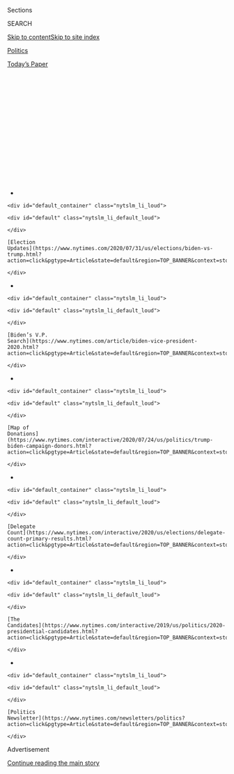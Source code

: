 <div id="app">

<div>

<div>

<div>

<div class="NYTAppHideMasthead css-1q2w90k e1suatyy0">

<div class="section css-ui9rw0 e1suatyy2">

<div class="css-eph4ug er09x8g0">

<div class="css-6n7j50">

</div>

<span class="css-1dv1kvn">Sections</span>

<div class="css-10488qs">

<span class="css-1dv1kvn">SEARCH</span>

</div>

[Skip to content](#site-content)[Skip to site
index](#site-index)

</div>

<div id="masthead-section-label" class="css-1wr3we4 eaxe0e00">

[Politics](https://www.nytimes.com/section/politics)

</div>

<div class="css-10698na e1huz5gh0">

</div>

</div>

<div id="masthead-bar-one" class="section hasLinks css-15hmgas e1csuq9d3">

<div class="css-uqyvli e1csuq9d0">

</div>

<div class="css-1uqjmks e1csuq9d1">

</div>

<div class="css-9e9ivx">

[](https://myaccount.nytimes.com/auth/login?response_type=cookie&client_id=vi)

</div>

<div class="css-1bvtpon e1csuq9d2">

[Today’s
Paper](https://www.nytimes.com/section/todayspaper)

</div>

</div>

</div>

</div>

<div data-aria-hidden="false">

<div id="site-content" data-role="main">

<div>

<div class="css-1aor85t" style="opacity:0.000000001;z-index:-1;visibility:hidden">

<div class="css-1hqnpie">

<div class="css-epjblv">

<span class="css-17xtcya">[Politics](/section/politics)</span><span class="css-x15j1o">|</span><span class="css-fwqvlz">Bernie
Sanders Has No Realistic Chance to Win. Some Democrats Say, ‘It’s
Over.’</span>

</div>

<div class="css-k008qs">

<div class="css-1iwv8en">

<span class="css-18z7m18"></span>

<div>

</div>

</div>

<span class="css-1n6z4y">https://nyti.ms/2wh37Of</span>

<div class="css-1705lsu">

<div class="css-4xjgmj">

<div class="css-4skfbu" data-role="toolbar" data-aria-label="Social Media Share buttons, Save button, and Comments Panel with current comment count" data-testid="share-tools">

  - 
  - 
  - 
  - 
    
    <div class="css-6n7j50">
    
    </div>

  - 
  - 

</div>

</div>

</div>

</div>

</div>

</div>

<div id="NYT_TOP_BANNER_REGION" class="css-13pd83m">

<div>

<div id="styln-elections-notifications-menu" class="section interactive-content interactive-size-medium css-1edisqu">

<div class="css-17ih8de interactive-body">

<div class="nytslm_innerContainer" data-aria-live="polite">

<div class="nytslm_title">

</div>

  - 
    
    <div id="default_container" class="nytslm_li_loud">
    
    <div id="default" class="nytslm_li_default_loud">
    
    </div>
    
    [Election
    Updates](https://www.nytimes.com/2020/07/31/us/elections/biden-vs-trump.html?action=click&pgtype=Article&state=default&region=TOP_BANNER&context=storylines_menu)
    
    </div>

  - 
    
    <div id="default_container" class="nytslm_li_loud">
    
    <div id="default" class="nytslm_li_default_loud">
    
    </div>
    
    [Biden’s V.P.
    Search](https://www.nytimes.com/article/biden-vice-president-2020.html?action=click&pgtype=Article&state=default&region=TOP_BANNER&context=storylines_menu)
    
    </div>

  - 
    
    <div id="default_container" class="nytslm_li_loud">
    
    <div id="default" class="nytslm_li_default_loud">
    
    </div>
    
    [Map of
    Donations](https://www.nytimes.com/interactive/2020/07/24/us/politics/trump-biden-campaign-donors.html?action=click&pgtype=Article&state=default&region=TOP_BANNER&context=storylines_menu)
    
    </div>

  - 
    
    <div id="default_container" class="nytslm_li_loud">
    
    <div id="default" class="nytslm_li_default_loud">
    
    </div>
    
    [Delegate
    Count](https://www.nytimes.com/interactive/2020/us/elections/delegate-count-primary-results.html?action=click&pgtype=Article&state=default&region=TOP_BANNER&context=storylines_menu)
    
    </div>

  - 
    
    <div id="default_container" class="nytslm_li_loud">
    
    <div id="default" class="nytslm_li_default_loud">
    
    </div>
    
    [The
    Candidates](https://www.nytimes.com/interactive/2019/us/politics/2020-presidential-candidates.html?action=click&pgtype=Article&state=default&region=TOP_BANNER&context=storylines_menu)
    
    </div>

  - 
    
    <div id="default_container" class="nytslm_li_loud">
    
    <div id="default" class="nytslm_li_default_loud">
    
    </div>
    
    [Politics
    Newsletter](https://www.nytimes.com/newsletters/politics?action=click&pgtype=Article&state=default&region=TOP_BANNER&context=storylines_menu)
    
    </div>

</div>

</div>

</div>

</div>

</div>

<div id="top-wrapper" class="css-1sy8kpn">

<div id="top-slug" class="css-l9onyx">

Advertisement

</div>

[Continue reading the main
story](#after-top)

<div class="ad top-wrapper" style="text-align:center;height:100%;display:block;min-height:250px">

<div id="top" class="place-ad" data-position="top" data-size-key="top">

</div>

</div>

<div id="after-top">

</div>

</div>

<div>

<div id="sponsor-wrapper" class="css-1hyfx7x">

<div id="sponsor-slug" class="css-19vbshk">

Supported by

</div>

[Continue reading the main
story](#after-sponsor)

<div id="sponsor" class="ad sponsor-wrapper" style="text-align:center;height:100%;display:block">

</div>

<div id="after-sponsor">

</div>

</div>

<div class="css-186x18t">

</div>

<div class="css-1vkm6nb ehdk2mb0">

# Bernie Sanders Has No Realistic Chance to Win. Some Democrats Say, ‘It’s Over.’

</div>

With an increasingly narrow path to the nomination, Mr. Sanders and his
advisers were weighing his options amid a national health crisis.

<div class="css-79elbk" data-testid="photoviewer-wrapper">

<div class="css-z3e15g" data-testid="photoviewer-wrapper-hidden">

</div>

<div class="css-1a48zt4 ehw59r15" data-testid="photoviewer-children">

![<span class="css-16f3y1r e13ogyst0" data-aria-hidden="true">Senator
Bernie Sanders at the Capitol on Wednesday. He lost primaries in
Florida, Illinois and Arizona to former Vice President Joseph R. Biden
Jr. on
Tuesday.</span><span class="css-cnj6d5 e1z0qqy90" itemprop="copyrightHolder"><span class="css-1ly73wi e1tej78p0">Credit...</span><span><span>Erin
Schaff/The New York
Times</span></span></span>](https://static01.nyt.com/images/2020/03/18/us/politics/18sanders-primaries-1/merlin_170698689_757922a5-9df5-405e-93d4-be0dc93b02c5-articleLarge.jpg?quality=75&auto=webp&disable=upscale)

</div>

</div>

<div class="css-18e8msd">

<div class="css-vp77d3 epjyd6m0">

<div class="css-1baulvz">

By [<span class="css-1baulvz" itemprop="name">Sydney
Ember</span>](https://www.nytimes.com/by/sydney-ember),
[<span class="css-1baulvz" itemprop="name">Reid J.
Epstein</span>](https://www.nytimes.com/by/reid-j-epstein) and
[<span class="css-1baulvz last-byline" itemprop="name">Glenn
Thrush</span>](https://www.nytimes.com/by/glenn-thrush)

</div>

</div>

  - 
    
    <div class="css-ld3wwf e16638kd2">
    
    Published March 18, 2020Updated April 8,
    2020
    
    </div>

  - 
    
    <div class="css-4xjgmj">
    
    <div class="css-pvvomx" data-role="toolbar" data-aria-label="Social Media Share buttons, Save button, and Comments Panel with current comment count" data-testid="share-tools">
    
      - 
      - 
      - 
      - 
        
        <div class="css-6n7j50">
        
        </div>
    
      - 
      - 
    
    </div>
    
    </div>

</div>

</div>

<div class="section meteredContent css-1r7ky0e" name="articleBody" itemprop="articleBody">

<div class="css-1fanzo5 StoryBodyCompanionColumn">

<div class="css-53u6y8">

\[*Read more:* [*Bernie Sanders has officially ended his 2020
presidential
campaign*](https://www.nytimes.com/2020/04/08/us/politics/bernie-sanders-drops-out.html).\]

Senator Bernie Sanders of Vermont was reassessing the future of his
presidential bid on Wednesday after a crushing round of primary losses
left him with no realistic path to the Democratic nomination and the
2020 race itself was on hold because of the coronavirus outbreak.

Mr. Sanders’s campaign has stopped actively advertising on Facebook, and
his campaign manager sent an email to supporters without asking for
donations — the kind of steps that sometimes precede the end of
campaigns. His aides say Mr. Sanders is not suspending his bid, even as
some Democrats have become increasingly vocal that he should consider
leaving the race.

The party’s front-runner, Joseph R. Biden Jr., has now amassed a nearly
insurmountable lead in delegates needed to clinch the nomination after
winning the Arizona, Florida and Illinois primaries on Tuesday. Mr.
Biden has swept so many states and attracted so many demographic groups
that Mr. Sanders has little left to go on besides his political message
and his passionate base of liberal supporters.

Some Democrats said that with the delegate outlook so bleak, and with a
deadly pandemic gripping an anxious nation, Mr. Sanders risks appearing
self-centered and out of step if he insists on pressing ahead.

</div>

</div>

<div class="css-1fanzo5 StoryBodyCompanionColumn">

<div class="css-53u6y8">

“Bernie is getting beat by 30 and 40 points — it’s over,” said
Representative Don Beyer of Virginia, who has endorsed Mr. Biden. “This
is the adult thing to do — knowing when it is time to disappear."

Mr. Sanders, who has not said when he will make an announcement about
his future, was testy on Wednesday when asked by a CNN reporter about
his plans, suggesting his sole focus should be on the virus.

“I’m dealing with a fucking global crisis,” he said at the Capitol. “You
know, we’re dealing with it, and you’re asking me these questions.”

“Right now, I’m trying to do my best to make sure that we don’t have an
economic meltdown and that people don’t die,” he added. “Is that enough
for you to keep me busy for today?”

Some Democrats said Mr. Sanders had already accomplished a great deal by
promoting his liberal policy agenda. Yet they warned that staying in the
race could damage the coalition he has built since 2015.

</div>

</div>

<div class="css-1fanzo5 StoryBodyCompanionColumn">

<div class="css-53u6y8">

“It’s time to throw in the towel knowing that he has won the battle of
issues,” said Wilbur Colom, a Democratic National Committee member from
Mississippi who formerly supported Michael R. Bloomberg. “The Democratic
Party has moved within inches of his revolution on all major
issues.”

<div id="NYT_MAIN_CONTENT_1_REGION" class="css-9tf9ac">

<div>

<div id="styln-nfldraft-updates-block" class="section interactive-content interactive-size-medium css-1ftcdic">

<div class="css-17ih8de interactive-body">

<div id="styln-briefing-block" data-asset-id="">

<div class="briefing-block-header-section">

# [Latest Updates: 2020 Election](https://www.nytimes.com/2020/07/31/us/elections/biden-vs-trump.html?action=click&pgtype=Article&state=default&region=MAIN_CONTENT_1&context=storylines_live_updates)

<div class="briefing-block-ts">

Updated 2020-08-01T01:26:45.732Z

</div>

</div>

  - [Kamala Harris, a top vice-presidential contender, confronts double
    standards.](https://www.nytimes.com/2020/07/31/us/elections/biden-vs-trump.html?action=click&pgtype=Article&state=default&region=MAIN_CONTENT_1&context=storylines_live_updates#link-29fdff45)
  - [Karen Bass and Susan Rice are rising on Biden’s vice-presidential
    shortlist.](https://www.nytimes.com/2020/07/31/us/elections/biden-vs-trump.html?action=click&pgtype=Article&state=default&region=MAIN_CONTENT_1&context=storylines_live_updates#link-13ec3d9c)
  - [Trump says Russian bounties to kill U.S. troops ‘never took
    place.’](https://www.nytimes.com/2020/07/31/us/elections/biden-vs-trump.html?action=click&pgtype=Article&state=default&region=MAIN_CONTENT_1&context=storylines_live_updates#link-49e9a016)

<div class="briefing-block-footer">

<div class="briefing-block-footer-meta">

[See more
updates](https://www.nytimes.com/2020/07/31/us/elections/biden-vs-trump.html?action=click&pgtype=Article&state=default&region=MAIN_CONTENT_1&context=storylines_live_updates)

</div>

</div>

</div>

</div>

</div>

</div>

</div>

Yet<span class="css-8l6xbc evw5hdy0"> </span>26 states, territories and
the District of Columbia have yet to hold primaries and caucuses, and
there [are still 1,399 delegates left to be
awarded](https://www.nytimes.com/interactive/2020/us/elections/delegate-count-primary-results.html).
With the primary season essentially on hold because of public health
concerns, it could be at least two months before Mr. Biden accumulates
enough to secure the nomination. D.N.C. rules require a presidential
nominee to accrue 1,991 delegates, and Mr. Biden cannot win those
delegates if states don’t hold their primaries.

But if Mr. Sanders does quit, Mr. Biden would be free to move on to
focus on the general election, President Trump and the national
challenges posed by the virus.

Even among those who view Mr. Biden’s eventual triumph as inevitable,
there is a belief that contested primaries are good for the party,
generating enthusiasm and spurring turnout. In Wisconsin, Democratic
officials worry that if Mr. Sanders drops out before the state’s planned
April 7 primary, it could depress turnout and hurt liberal candidates
for state and local offices.

“There’s thousands of people on the ballot right now,” said Andrew
Werthmann, a D.N.C. member from Eau Claire, Wis. “People should
recognize that having contested primaries does help drive turnout and
that helps all elections down the ballot.”

Others in the party say that prodding Mr. Sanders to drop out now would
deprive his loyalists of the right to show their support for him at the
ballot box. And for the party’s left wing, having Mr. Sanders continue
to run would enable them to win delegate slots at the national
convention, which would provide leverage when it comes to shaping the
party’s platform and writing rules for the next presidential nominating
contest.

</div>

</div>

<div class="css-1fanzo5 StoryBodyCompanionColumn">

<div class="css-53u6y8">

“Bernie is not running a campaign so much as leading a movement,” said
Winston Apple, a D.N.C. member from Missouri who supports Mr. Sanders.
“He will be a more effective leader for our movement if he remains in
contention throughout the process.”

</div>

</div>

<div class="css-79elbk" data-testid="photoviewer-wrapper">

<div class="css-z3e15g" data-testid="photoviewer-wrapper-hidden">

</div>

<div class="css-1a48zt4 ehw59r15" data-testid="photoviewer-children">

![<span class="css-16f3y1r e13ogyst0" data-aria-hidden="true">Some
Democrats said Mr. Sanders had already succeeded in promoting his
liberal policy agenda, and warned that staying in the race could damage
the coalition he has built since
2015.</span><span class="css-cnj6d5 e1z0qqy90" itemprop="copyrightHolder"><span class="css-1ly73wi e1tej78p0">Credit...</span><span>Erin
Schaff/The New York
Times</span></span>](https://static01.nyt.com/images/2020/03/18/us/politics/18sanders-primaries-2/merlin_169911219_e9f9b2c1-81dc-4cc7-8da4-9efb6e0c6f9a-articleLarge.jpg?quality=75&auto=webp&disable=upscale)

</div>

</div>

<div class="css-1fanzo5 StoryBodyCompanionColumn">

<div class="css-53u6y8">

Former President Barack Obama, who is close to Mr.
Biden,<span class="css-8l6xbc evw5hdy0"> </span>has grown increasingly
anxious over the difficulties of incorporating the Sanders wing of the
party into the Biden coalition, according to former aides and
associates. But he has made it clear he will wait for the Vermont
senator to approach him before playing a larger role, one former aide
said.

One of the most conspicuous Sanders boosters on Wednesday was Mr. Trump
himself, who has regularly claimed that the Democratic establishment was
trying to rig the system against Mr. Sanders — and whose campaign viewed
Mr. Sanders as its preferred opponent.

“The DNC will have gotten their fondest wish and defeated Bernie
Sanders, far ahead of schedule,” [Mr. Trump wrote on
Twitter.](https://twitter.com/realDonaldTrump/status/1240265729108303873)
“Now they are doing everything possible to be nice to him in order to
keep his supporters.”

Officials close to Mr. Biden say they are sensitive to being perceived
as pushing Mr. Sanders too hard. In a series of staff and surrogate
calls over the past week, Biden aides have increasingly pressed for an
approach in which Mr. Biden begins to ignore Mr. Sanders altogether and
instead tries to turn the race into a two-man contest with Mr. Trump,
according to people familiar with the campaign’s strategy.

Mr. Biden’s campaign also understands it is operating from a position of
strength. On Wednesday it sent a memo to reporters that declared he had
an “increasingly clear” path to the nomination and saying the 2020
primary race “is nowhere near as close as the 2008 and 2016 Democratic
primaries.”

The two campaigns have been communicating, however. Kate Bedingfield, a
deputy campaign manager for Mr. Biden, said in a statement on Wednesday
that “since last week, the Biden and Sanders campaigns have been in
regular contact at a senior level to discuss how the coronavirus is
affecting the campaigns, how to adjust schedules and activities in light
of that — as well as to discuss both Vice President Biden’s and Senator
Sanders’s ideas on policy responses to the virus.”

</div>

</div>

<div class="css-1fanzo5 StoryBodyCompanionColumn">

<div class="css-53u6y8">

“While the two campaigns obviously have their differences,” she added,
“they are working together to try to promote the health and safety of
their teams, those who interact with the campaigns, and the American
people.”

Advisers to Mr. Sanders have begun to make peace with the fact that he
will in all likelihood lose the nomination to Mr. Biden. But they also
see no real downside in sticking it out, pointing to the uncertainty
surrounding the primaries because of the coronavirus.

Mr. Sanders also views the crisis as a moment when the progressive
agenda he has championed for years is especially vital, and he is eager
to leverage his influence at a time when issues like health care and
economic inequity are so resonant, some allies say.

On Tuesday night before most polls closed, he released [a list of
proposals](https://berniesanders.com/issues/emergency-response-coronavirus-pandemic/)to
deal with the crisis, including that Medicare cover all medical bills
and that $2,000 cash payments be provided to every American each
month.<span class="css-8l6xbc evw5hdy0"> </span>He has indicated he
plans to speak with Democratic leadership about the plans he has
proposed.

And one aide said there had been regular discussions in the last several
days about ways the campaign can help working families who may be stuck
at home, including putting together programming for children to occupy
them during the day.

After years of being excluded from what he sees as the party’s
establishment clique, Mr. Sanders is also still determined to show that
he is a superior candidate to Mr. Biden, whom he views as the
establishment’s choice, some close to him say.

On the debate stage on Sunday, he delivered pointed attacks on Mr.
Biden’s record in a way that vexed Biden supporters and left some
Democrats wondering aloud if he might weaken the presumptive nominee in
the general election against Mr. Trump.

</div>

</div>

<div class="css-1fanzo5 StoryBodyCompanionColumn">

<div class="css-53u6y8">

Mr. Sanders, however, has insisted he thinks Mr. Biden can beat Mr.
Trump, and none of his aides have indicated they are worried that
staying in the race will divide the party in a way that benefits Mr.
Trump.

Faiz Shakir, Mr. Sanders’s campaign manager, suggested Wednesday that a
decision on how the senator would proceed was not imminent.

“The next primary contest is at least three weeks away,” Mr. Shakir said
in a statement. “Senator Sanders is going to be having conversations
with supporters to assess his campaign. In the immediate term, however,
he is focused on the government response to the coronavirus outbreak and
ensuring that we take care of working people and the most
vulnerable.”

</div>

</div>

<div class="css-79elbk" data-testid="photoviewer-wrapper">

<div class="css-z3e15g" data-testid="photoviewer-wrapper-hidden">

</div>

<div class="css-1a48zt4 ehw59r15" data-testid="photoviewer-children">

<div class="css-1xdhyk6 erfvjey0">

<span class="css-1ly73wi e1tej78p0">Image</span>

<div class="css-zjzyr8">

<div data-testid="lazyimage-container" style="height:257.77777777777777px">

</div>

</div>

</div>

<span class="css-16f3y1r e13ogyst0" data-aria-hidden="true">Whether he
stays in the race is a decision that ultimately rests with Mr. Sanders
and his wife,
Jane.</span><span class="css-cnj6d5 e1z0qqy90" itemprop="copyrightHolder"><span class="css-1ly73wi e1tej78p0">Credit...</span><span>Erin
Schaff/The New York Times</span></span>

</div>

</div>

<div class="css-1fanzo5 StoryBodyCompanionColumn">

<div class="css-53u6y8">

The ultimate decision on how to proceed, aides said, rests with Mr.
Sanders and his wife, Jane, who were expected to return to Vermont on
Wednesday night; his top campaign advisers were not scheduled to travel
with him.

But discussions in recent days with more than 40 Democratic National
Committee members and members of Congress found a clear majority
believed he should get out of the presidential race now — with some
warning that staying in could damage the progressive coalition he has
built since 2015.

It is possible Mr. Sanders could stay in the race and run what
effectively amounts to an inactive campaign as he focuses on his
legislative agenda around the coronavirus.

</div>

</div>

<div class="css-1fanzo5 StoryBodyCompanionColumn">

<div class="css-53u6y8">

Larry Cohen, a longtime Sanders confidant who is chairman of Our
Revolution, the political organization that spun out of the 2016 Sanders
campaign, said it was not in Mr. Sanders’s nature to drop out before all
the primaries are over, “but the pandemic and the current delegate count
could lead to a different outcome.”

“The delegate count,” he said, “speaks for
itself.”

</div>

</div>

<div>

</div>

</div>

<div>

</div>

<div>

</div>

<div id="NYT_BELOW_MAIN_CONTENT_REGION">

<div>

<div id="STLYN_guide_v1_STYLN_guide_a" class="section css-l08pwh interactive-content interactive-size-medium">

<div class="css-17ih8de interactive-body">

<div class="g-story g-freebird g-max-limit" data-preview-slug="styln-scroll-guide">

</div>

<div id="g-electionguide-id" class="g-electionguide">

<div class="g-electionguide-container">

<div class="g-electionguide-wrapper">

<div class="g-electionguide-logo">

</div>

# Our 2020 Election Guide

Updated July 31, 2020

  - 
    
    -----
    
    ## The Latest
    
      - President Trump’s assault on the Postal Service is intersecting
        with his attacks on mail-in voting. [Voting rights groups say it
        is a recipe for
        disaster.](https://www.nytimes.com/2020/07/31/us/politics/trump-usps-mail-delays.html?action=click&pgtype=Article&state=default&region=BELOW_MAIN_CONTENT&context=storylines_guide)

  - 
    
    -----
    
    ## Biden’s V.P. Search
    
      - [Here are 13
        women](https://www.nytimes.com/article/biden-vice-president-2020.html?action=click&pgtype=Article&state=default&region=BELOW_MAIN_CONTENT&context=storylines_guide)
        who have been under consideration to be Joe Biden’s running
        mate, and why each might be chosen — and might not be.

  - 
    
    -----
    
    ## Keep Up With Our Coverage
    
      - Get an
        [email](https://www.nytimes.com/newsletters/politics?action=click&pgtype=Article&state=default&region=BELOW_MAIN_CONTENT&context=storylines_guide)
        recapping the day’s news
    
    <!-- end list -->
    
      - Download our mobile app on
        [iOS](https://apps.apple.com/us/app/nytimes/id284862083?ls=1&mat_click_id=5c79ae7455014fd1bd66b5610c05b8f2-20191112-16948&referrer=mat_click_id%3D5c79ae7455014fd1bd66b5610c05b8f2-20191112-16948%26link_click_id%3D722930677036718082)
        and
        [Android](http://a.localytics.com/android?id=com.nytimes.android&referrer=utm_source%3Dother_nyt_mobile_web%26utm_medium%3DWeb%2520page%26utm_term%3DGeneral%2520Mobile%2520Page%26utm_campaign%3DNYT%2520Mobile%2520General%2520Page)
        and turn on Breaking News and Politics alerts

</div>

</div>

</div>

</div>

</div>

</div>

</div>

<div>

</div>

<div>

<div id="bottom-wrapper" class="css-1ede5it">

<div id="bottom-slug" class="css-l9onyx">

Advertisement

</div>

[Continue reading the main
story](#after-bottom)

<div id="bottom" class="ad bottom-wrapper" style="text-align:center;height:100%;display:block;min-height:90px">

</div>

<div id="after-bottom">

</div>

</div>

</div>

</div>

</div>

## Site Index

<div>

</div>

## Site Information Navigation

  - [© <span>2020</span> <span>The New York Times
    Company</span>](https://help.nytimes.com/hc/en-us/articles/115014792127-Copyright-notice)

<!-- end list -->

  - [NYTCo](https://www.nytco.com/)
  - [Contact
    Us](https://help.nytimes.com/hc/en-us/articles/115015385887-Contact-Us)
  - [Work with us](https://www.nytco.com/careers/)
  - [Advertise](https://nytmediakit.com/)
  - [T Brand Studio](http://www.tbrandstudio.com/)
  - [Your Ad
    Choices](https://www.nytimes.com/privacy/cookie-policy#how-do-i-manage-trackers)
  - [Privacy](https://www.nytimes.com/privacy)
  - [Terms of
    Service](https://help.nytimes.com/hc/en-us/articles/115014893428-Terms-of-service)
  - [Terms of
    Sale](https://help.nytimes.com/hc/en-us/articles/115014893968-Terms-of-sale)
  - [Site
    Map](https://spiderbites.nytimes.com)
  - [Help](https://help.nytimes.com/hc/en-us)
  - [Subscriptions](https://www.nytimes.com/subscription?campaignId=37WXW)

</div>

</div>

</div>

</div>
